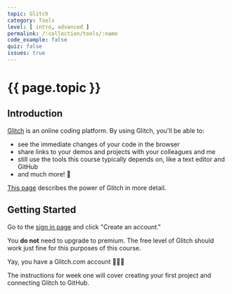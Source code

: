 ```yaml
---
topic: Glitch
category: Tools
level: [ intro, advanced ]
permalink: /:collection/tools/:name
code_example: false
quiz: false
issues: true
---
```


# {{ page.topic }}

## Introduction
[Glitch](https://glitch.com) is an online coding platform. By using Glitch, you'll be able to:
- see the immediate changes of your code in the browser
- share links to your demos and projects with your colleagues and me
- still use the tools this course typically depends on, like a text editor and GitHub
- and much more! 🎉

[This page](https://glitch.com/create) describes the power of Glitch in more detail.

## Getting Started

Go to the [sign in page](https://glitch.com/signin) and click "Create an account."

You **do not** need to upgrade to premium. The free level of Glitch should work just fine for this purposes of this course.

Yay, you have a Glitch.com account 🙌🏻🌈

The instructions for week one will cover creating your first project and connecting Glitch to GitHub.
